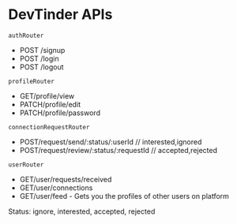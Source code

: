 # DevTinder APIs

`authRouter`

- POST /signup
- POST /login
- POST /logout

`profileRouter`

- GET/profile/view
- PATCH/profile/edit
- PATCH/profile/password

`connectionRequestRouter`

- POST/request/send/:status/:userId // interested,ignored
- POST/request/review/:status/:requestId // accepted,rejected

`userRouter`

- GET/user/requests/received
- GET/user/connections
- GET/user/feed - Gets you the profiles of other users on platform

Status: ignore, interested, accepted, rejected
